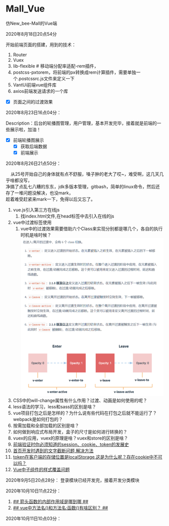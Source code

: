 # Mall_Vue
仿New_bee-Mall的Vue端

2020年8月18日20点54分

开始前端页面的搭建，用到的技术：
1. Router
2. Vuex
3. lib-flexible # 移动端分配率适配-rem插件，
4. postcss-pxtorem，将前端的px转换成rem计算插件，需要单独一个.postcssrc.js文件来定义一下
5. VantUi前端vue组件库
6. axios前端发送请求的一个库
- [x] 页面之间的过渡效果

2020年8月23日16点04分：

Description：后台的轮播图管理，用户管理，基本开发完毕，接着就是前端的一些展示啦，加油！

- [x] 前端轮播图展示
  - [x] 获取后端数据
  - [x] 前端展示

2020年8月26日21点50分：

&nbsp; &nbsp; 从25号开始自己的身体就有点不舒服，嗓子肿的老大了哎~，难受啊，这几天几乎啥都没写，  
净搞了点乱七八糟的东东，jdk多版本管理，gitbash，简单的linux命令，然后还存了一堆问题没解决，也没mark，  
趁着难受赶紧来mark一下，免得以后又忘了。

1. vue.js引入第三方在线js
   1. 找index.html文件,在head标签中去引入在线的js
2. vue中过渡标签使用
   1. vue中的过渡效果需要借助六个Class来实现分别都是哪几个，各自的执行时机是啥时候？  
   ![Vue中的过渡钩子](linkpicture/Vue中的过渡钩子.png)
3. CSS中的will-change属性有什么作用？过渡、动画是如何使用的呢？
4. less语法的学习，less和sass的区别是啥？
5. vue项目打包之后是怎样的？为什么说有些代码在打包之后就不能运行了？webpack是如何打包的？
6. 按需加载和全部加载的区别是啥？
7. 如何做到响应式布局开发，盒子的尺寸是如何进行转换的？
8. vuex的应用，vuex的原理是啥？vuex和store的区别是啥？
9. [前端验证时你必须知道的session、cookie、token的发展史](https://zhuanlan.zhihu.com/p/63061864)
10. [首页开发时遇到的文字截断问题,解决方法](https://juejin.im/post/6844903795659390983)
11. [token在客户端的存储位置是localStorage,这是为什么呢？存在cookie中不可以吗？](https://blog.csdn.net/weixin_42614080/article/details/90706499)
12. [Vue中子组件的样式覆盖问题](https://www.cnblogs.com/webARM/p/12443518.html)

2020年9月5日20点28分：
登录模块已经开发完，接着开发分类模块

2020年10月10日11点22分：
1. [## 箭头函数的内部作用域是哪到哪 ##]()
2. [## vue中方法名()和方法名:函数()有啥区别？ ##]()

2020年10月11日10点03分：

